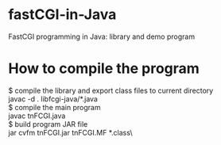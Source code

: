 # fastCGI-in-Java
FastCGI programming in Java: library and demo program

# How to compile the program
$ compile the library and export class files to current directory\
javac -d . libfcgi-java/*.java\
$ compile the main program\
javac tnFCGI.java\
$ build program JAR file\
jar cvfm tnFCGI.jar tnFCGI.MF *.class\
